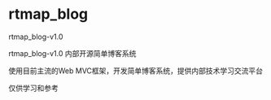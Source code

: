 # rtmap_blog
rtmap_blog-v1.0

rtmap_blog-v1.0 内部开源简单博客系统

使用目前主流的Web MVC框架，开发简单博客系统，提供内部技术学习交流平台

仅供学习和参考
